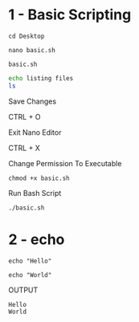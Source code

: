 # 1 - Basic Scripting

```
cd Desktop
```

```
nano basic.sh
```

```
basic.sh
```

```bash
echo listing files
ls
```

Save Changes

CTRL + O


Exit Nano Editor

CTRL + X


Change Permission To Executable 

```
chmod +x basic.sh
```

Run Bash Script

```
./basic.sh
```

# 2 - echo

```
echo "Hello"

echo "World"
```

OUTPUT
```
Hello
World
```